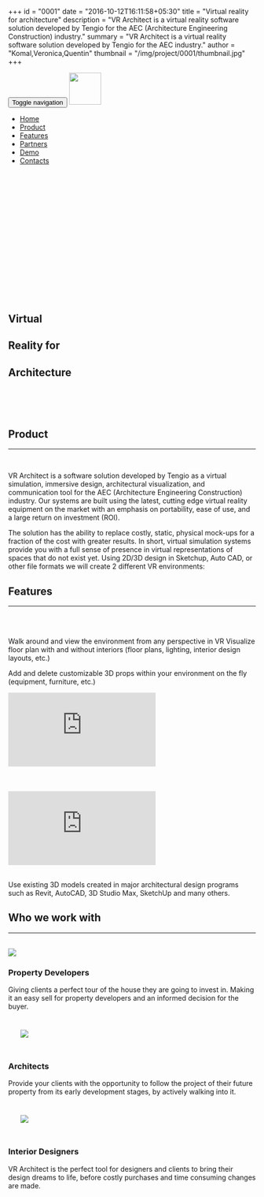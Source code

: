 +++
id = "0001"
date = "2016-10-12T16:11:58+05:30"
title = "Virtual reality for architecture"
description = "VR Architect is a virtual reality software solution developed by Tengio for the AEC  (Architecture Engineering Construction) industry."
summary = "VR Architect is a virtual reality software solution developed by Tengio for the AEC industry."
author = "Komal,Veronica,Quentin"
thumbnail = "/img/project/0001/thumbnail.jpg"
+++
<nav id="mainNav" class="toolbar navbar navbar-default navbar-fixed-top">
    <div class="container-fluid">
        <div class="navbar-header">
            <button type="button" class="navbar-toggle collapsed" data-toggle="collapse"
            data-target="#bs-example-navbar-collapse-1" aria-expanded="false">
                <span class="sr-only">Toggle navigation</span>
                <span class="icon-bar"></span>
                <span class="icon-bar"></span>
                <span class="icon-bar"></span>
            </button>
            <a class="navbar-brand page-scroll" href="/">
              <img src="/img/logo.svg" width="65px"/>
            </a>
        </div>
        <div class="navbar-collapse collapse" id="bs-example-navbar-collapse-1">
            <ul class="nav navbar-nav navbar-right">
                <li><a class="page-scroll" href="#home">Home</a></li>
                <li><a class="page-scroll" href="#product">Product</a></li>
                <li><a class="page-scroll" href="#features">Features</a></li>
                <li><a class="page-scroll" href="#partners">Partners</a></li>
                <li><a class="page-scroll" href="#demo">Demo</a></li>
                <li><a class="page-scroll" href="#contact">Contacts</a></li>
            </ul>
        </div>
    </div>
</nav>
<section id="home" style="padding:0px;">
  <div class="container-fluid title-background">
    <div class="row">
      <div class="col-lg-8 col-lg-offset-2 col-md-8 col-md-offset-2 col-sm-12">
        <h1 style="margin-top: 300px;"><span class="title">Virtual</span></h1>
        <h1><span class="title">Reality for</span></h1>
        <h1 style="margin-bottom: 100px;"><span class="title">Architecture</span></h1>
      </div>
    </div>
  </div>
</section>
<section id="product" class="alternative-row-background">
  <div class="container-fluid">
    <div class="row">
        <div class="col-lg-8 col-lg-offset-2 col-md-8 col-md-offset-2 col-sm-12">
            <h2 class="section-heading">Product</h2>
            <hr class="primary" />
            <br />
            <p>VR Architect is a software solution developed by Tengio as a virtual simulation, immersive design, architectural visualization, and communication tool for the AEC (Architecture Engineering Construction) industry. Our systems are built using the latest, cutting edge virtual reality equipment on the market with an emphasis on portability, ease of use, and a large return on investment (ROI).</p>
            <p>The solution has the ability to replace costly, static, physical mock-ups for a fraction of the cost with greater results. In short, virtual simulation systems provide you with a full sense of presence in virtual representations of spaces that do not exist yet. Using 2D/3D design in Sketchup, Auto CAD, or other file formats we will create 2 different VR environments:</p>
        </div>
    </div>
  </div>
</section>
<section id="features">
  <div class="container-fluid">
    <div class="row">
      <h2 class="section-heading">Features</h2>
      <hr class="primary">
      <br />
    </div>
    <div class="row">
      <div class="col-lg-8 col-lg-offset-2 col-md-8 col-md-offset-2 col-sm-12">
        <div class="col-lg-6">
          <br />
          <p>Walk around and view the environment from any perspective in VR Visualize floor plan with and without interiors (floor plans, lighting, interior design layouts, etc.)</p>
          <p>Add and delete customizable 3D props within your environment on the fly (equipment, furniture, etc.)</p>
        </div>
        <div class="col-lg-6">
          <div class="youtube-container">
            <iframe src="https://www.youtube.com/embed/EmAoENCBUUY" frameborder="0" allowfullscreen></iframe>
          </div>
        </div>
      </div>
    </div>
    <div class="row" style="height: 50px; width:100%;">
      <div class="col-lg-12 col-md-12 col-sm-12">
        <br />
      </div>
    </div>
    <div class="row">
      <div class="col-lg-8 col-lg-offset-2 col-md-8 col-md-offset-2 col-sm-12">
        <div class="col-lg-6">
          <div class="youtube-container">
            <iframe src="https://www.youtube.com/embed/F8oF5AtloTY" frameborder="0" allowfullscreen></iframe>
          </div>
        </div>
        <div class="col-lg-6">
          <br />
          <p>Use existing 3D models created in major architectural design programs such as Revit, AutoCAD, 3D Studio Max, SketchUp and many others.<p>
        </div>
    </div>
  </div>
</section>
<section id="partners" class="alternative-row-background">
  <div class="container-fluid">
    <div class="row">
        <div class="col-lg-12">
          <h2 class="section-heading">Who we work with</h2>
          <hr class="primary" />
          <br />
        </div>
    </div>
    <div class="row">
      <div class="col-lg-8 col-lg-offset-2 col-md-8 col-md-offset-2 col-sm-12">
        <div class="row">
          <div class="col-lg-4 col-md-4 col-sm-4 feature">
                <img src="/img/project/0001/cask.svg" class="partners-thumbnail img-circle">
              <h3>Property Developers</h3>
              <p>Giving clients a perfect tour of the house they are going to invest in. Making it an easy sell for property developers and an informed decision for the buyer.</p>
          </div>
          <div class="col-lg-4 col-md-4 col-sm-4 feature">
              <img src="/img/project/0001/goniometer.svg" class="partners-thumbnail img-circle" style="padding:25px">
              <h3>Architects</h3>
              <p>Provide your clients with the opportunity to follow the project of their future property from its early development stages, by actively walking into it.</p>
          </div>
          <div class="col-lg-4 col-md-4 col-sm-4 feature">
              <img src="/img/project/0001/pen_ruler.svg" class="partners-thumbnail img-circle" style="padding:25px">
              <h3>Interior Designers</h3>
              <p>VR Architect is the perfect tool for designers and clients to bring their design dreams to life, before costly purchases and time consuming changes are made.</p>
          </div>
        </div>
      </div>
    </div>
  </div>
</section>

